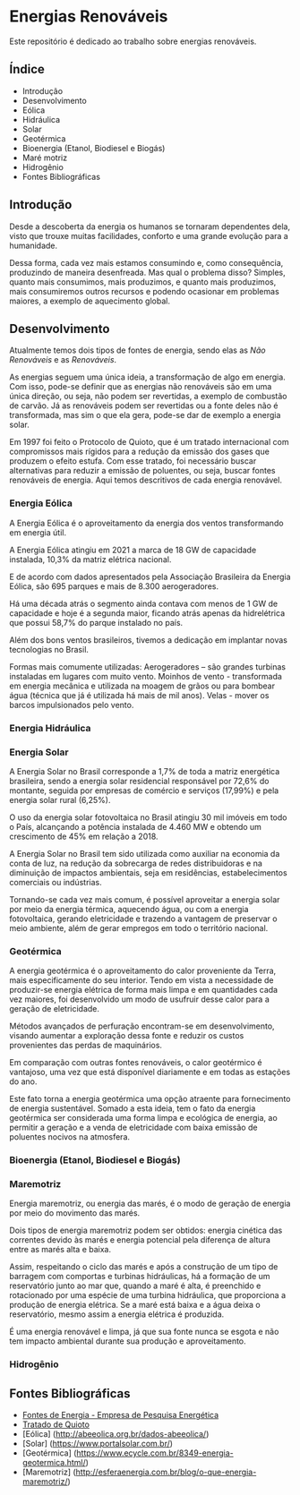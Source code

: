 # Energias Renováveis

Este repositório é dedicado ao trabalho sobre energias renováveis.

## Índice

- Introdução
- Desenvolvimento  
- Eólica  
- Hidráulica  
- Solar
- Geotérmica
- Bioenergia (Etanol, Biodiesel e Biogás)
- Maré motriz
- Hidrogênio
- Fontes Bibliográficas

## Introdução

Desde a descoberta da energia os humanos se tornaram dependentes dela, visto que trouxe muitas facilidades, conforto e uma grande evolução para a humanidade.

Dessa forma, cada vez mais estamos consumindo e, como consequência, produzindo de maneira desenfreada. Mas qual o problema disso? Simples, quanto mais consumimos, mais produzimos, e quanto mais produzimos, mais consumiremos outros recursos e podendo ocasionar em problemas maiores, a exemplo de aquecimento global.

## Desenvolvimento

Atualmente temos dois tipos de fontes de energia, sendo elas as *Não Renováveis* e as *Renováveis*. 

As energias seguem uma única ideia, a transformação de algo em energia. Com isso, pode-se definir que as energias não renováveis são em uma única direção, ou seja, não podem ser revertidas, a exemplo de combustão de carvão. Já as renováveis podem ser revertidas ou a fonte deles não é transformada, mas sim o que ela gera, pode-se dar de exemplo a energia solar.

Em 1997 foi feito o Protocolo de Quioto, que é um tratado internacional com compromissos mais rígidos para a redução da emissão dos gases que produzem o efeito estufa. Com esse tratado, foi necessário buscar alternativas para reduzir a emissão de poluentes, ou seja, buscar fontes renováveis de energia. Aqui temos descritivos de cada energia renovável.


### Energia Eólica

A Energia Eólica é o aproveitamento da energia dos ventos transformando em energia útil. 

A Energia Eólica atingiu em 2021 a marca de 18 GW de capacidade instalada, 10,3% da matriz elétrica nacional. 

E de acordo com dados apresentados pela Associação Brasileira da Energia Eólica, são 695 parques e mais de 8.300 aerogeradores.  

Há uma década atrás o segmento ainda contava com menos de 1 GW de capacidade e hoje é a segunda maior, ficando atrás apenas da hidrelétrica que possui 58,7% do parque instalado no país.

Além dos bons ventos brasileiros, tivemos a dedicação em implantar novas tecnologias no Brasil.

Formas mais comumente utilizadas:
Aerogeradores – são grandes turbinas instaladas em lugares com muito vento.
Moinhos de vento - transformada em energia mecânica e utilizada na moagem de grãos ou para bombear água (técnica que já é utilizada há mais de mil anos).
Velas - mover os barcos impulsionados pelo vento.


### Energia Hidráulica



### Energia Solar

A Energia Solar no Brasil corresponde a 1,7% de toda a matriz energética brasileira, sendo a energia solar residencial responsável por 72,6% do montante, seguida por empresas de comércio e serviços (17,99%) e pela energia solar rural (6,25%).

O uso da energia solar fotovoltaica no Brasil atingiu 30 mil imóveis em todo o País, alcançando a potência instalada de 4.460 MW e obtendo um crescimento de 45% em relação a 2018.

A Energia Solar no Brasil tem sido utilizada como auxiliar na economia da conta de luz, na redução da sobrecarga de redes distribuidoras e na diminuição de impactos ambientais, seja em residências, estabelecimentos comerciais ou indústrias.

Tornando-se cada vez mais comum, é possível aproveitar a energia solar por meio da energia térmica, aquecendo água, ou com a energia fotovoltaica, gerando eletricidade e trazendo a vantagem de preservar o meio ambiente, além de gerar empregos em todo o território nacional.


### Geotérmica

A energia geotérmica é o aproveitamento do calor proveniente da Terra, mais especificamente do seu interior. Tendo em vista a necessidade de produzir-se energia elétrica de forma mais limpa e em quantidades cada vez maiores, foi desenvolvido um modo de usufruir desse calor para a geração de eletricidade.

Métodos avançados de perfuração encontram-se em desenvolvimento, visando aumentar a exploração dessa fonte e reduzir os custos provenientes das perdas de maquinários. 

Em comparação com outras fontes renováveis, o calor geotérmico é vantajoso, uma vez que está disponível diariamente e em todas as estações do ano. 

Este fato torna a energia geotérmica uma opção atraente para fornecimento de energia sustentável. Somado a esta ideia, tem o fato da energia geotérmica ser considerada uma forma limpa e ecológica de energia, ao permitir a geração e a venda de eletricidade com baixa emissão de poluentes nocivos na atmosfera.


### Bioenergia (Etanol, Biodiesel e Biogás)


### Maremotriz

Energia maremotriz, ou energia das marés, é o modo de geração de energia por meio do movimento das marés. 

Dois tipos de energia maremotriz podem ser obtidos: energia cinética das correntes devido às marés e energia potencial pela diferença de altura entre as marés alta e baixa.

Assim, respeitando o ciclo das marés e após a construção de um tipo de barragem com comportas e turbinas hidráulicas, há a formação de um reservatório junto ao mar que, quando a maré é alta, é preenchido e rotacionado por uma espécie de uma turbina hidráulica, que proporciona a produção de energia elétrica. Se a maré está baixa e a água deixa o reservatório, mesmo assim a energia elétrica é produzida.

É uma energia renovável e limpa, já que sua fonte nunca se esgota e não tem impacto ambiental durante sua produção e aproveitamento.

### Hidrogênio



## Fontes Bibliográficas

- [Fontes de Energia - Empresa de Pesquisa Energética](https://www.epe.gov.br/pt/abcdenergia/fontes-de-energia)
- [Tratado de Quioto](https://fia.com.br/blog/acordo-de-paris/)
- [Eólica] (http://abeeolica.org.br/dados-abeeolica/)
- [Solar] (https://www.portalsolar.com.br/)
- [Geotérmica] (https://www.ecycle.com.br/8349-energia-geotermica.html/)
- [Maremotriz] (http://esferaenergia.com.br/blog/o-que-energia-maremotriz/)
